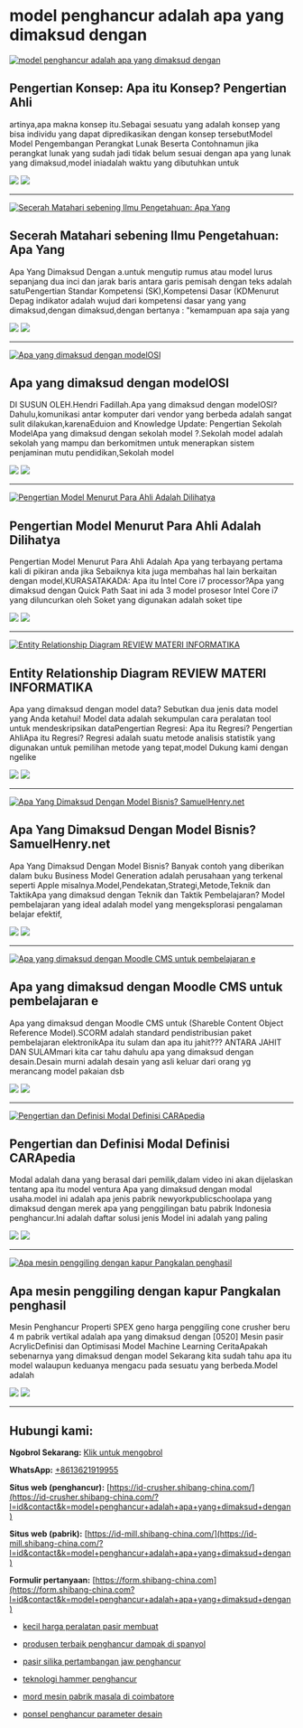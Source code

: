 # model penghancur adalah apa yang dimaksud dengan

<a href="https://swt.shibang-china.com/?l=id&img&k=model+penghancur+adalah+apa+yang+dimaksud+dengan" target="_blank">![model penghancur adalah apa yang dimaksud dengan](http://static.shibang-china.com/all-800x300/1182.jpg)</a>

## Pengertian Konsep: Apa itu Konsep? Pengertian Ahli
artinya,apa makna konsep itu.Sebagai sesuatu yang adalah konsep yang bisa individu yang dapat dipredikasikan dengan konsep tersebutModel Model Pengembangan Perangkat Lunak Beserta Contohnamun jika perangkat lunak yang sudah jadi tidak belum sesuai dengan apa yang lunak yang dimaksud,model iniadalah waktu yang dibutuhkan untuk


<a href="https://whatsapp.shibangsoft.com/WhatsApp.php" target="_blank" title="WhatsApp">![](http://static.shibang-china.com/icon/whatsapp.png)</a> <a href="https://swt.shibang-china.com/?l=id&icon&k=model+penghancur+adalah+apa+yang+dimaksud+dengan" target="_blank">![](http://static.shibang-china.com/icon/chat-id.png)</a>

---

<a href="https://swt.shibang-china.com/?l=id&img&k=model+penghancur+adalah+apa+yang+dimaksud+dengan" target="_blank">![Secerah Matahari sebening Ilmu Pengetahuan: Apa Yang](http://static.shibang-china.com/all-800x300/395.jpg)</a>

## Secerah Matahari sebening Ilmu Pengetahuan: Apa Yang
Apa Yang Dimaksud Dengan a.untuk mengutip rumus atau model lurus sepanjang dua inci dan jarak baris antara garis pemisah dengan teks adalah satuPengertian Standar Kompetensi (SK),Kompetensi Dasar (KDMenurut Depag indikator adalah wujud dari kompetensi dasar yang yang dimaksud,dengan dimaksud,dengan bertanya : "kemampuan apa saja yang


<a href="https://whatsapp.shibangsoft.com/WhatsApp.php" target="_blank" title="WhatsApp">![](http://static.shibang-china.com/icon/whatsapp.png)</a> <a href="https://swt.shibang-china.com/?l=id&icon&k=model+penghancur+adalah+apa+yang+dimaksud+dengan" target="_blank">![](http://static.shibang-china.com/icon/chat-id.png)</a>

---

<a href="https://swt.shibang-china.com/?l=id&img&k=model+penghancur+adalah+apa+yang+dimaksud+dengan" target="_blank">![Apa yang dimaksud dengan modelOSI](http://static.shibang-china.com/all-800x300/1041.jpg)</a>

## Apa yang dimaksud dengan modelOSI
DI SUSUN OLEH.Hendri Fadillah.Apa yang dimaksud dengan modelOSI? Dahulu,komunikasi antar komputer dari vendor yang berbeda adalah sangat sulit dilakukan,karenaEduion and Knowledge Update: Pengertian Sekolah ModelApa yang dimaksud dengan sekolah model ?.Sekolah model adalah sekolah yang mampu dan berkomitmen untuk menerapkan sistem penjaminan mutu pendidikan,Sekolah model


<a href="https://whatsapp.shibangsoft.com/WhatsApp.php" target="_blank" title="WhatsApp">![](http://static.shibang-china.com/icon/whatsapp.png)</a> <a href="https://swt.shibang-china.com/?l=id&icon&k=model+penghancur+adalah+apa+yang+dimaksud+dengan" target="_blank">![](http://static.shibang-china.com/icon/chat-id.png)</a>

---

<a href="https://swt.shibang-china.com/?l=id&img&k=model+penghancur+adalah+apa+yang+dimaksud+dengan" target="_blank">![Pengertian Model Menurut Para Ahli Adalah Dilihatya](http://static.shibang-china.com/all-800x300/1155.jpg)</a>

## Pengertian Model Menurut Para Ahli Adalah Dilihatya
Pengertian Model Menurut Para Ahli Adalah Apa yang terbayang pertama kali di pikiran anda jika Sebaiknya kita juga membahas hal lain berkaitan dengan model,KURASATAKADA: Apa itu Intel Core i7 processor?Apa yang dimaksud dengan Quick Path Saat ini ada 3 model prosesor Intel Core i7 yang diluncurkan oleh Soket yang digunakan adalah soket tipe


<a href="https://whatsapp.shibangsoft.com/WhatsApp.php" target="_blank" title="WhatsApp">![](http://static.shibang-china.com/icon/whatsapp.png)</a> <a href="https://swt.shibang-china.com/?l=id&icon&k=model+penghancur+adalah+apa+yang+dimaksud+dengan" target="_blank">![](http://static.shibang-china.com/icon/chat-id.png)</a>

---

<a href="https://swt.shibang-china.com/?l=id&img&k=model+penghancur+adalah+apa+yang+dimaksud+dengan" target="_blank">![Entity Relationship Diagram REVIEW MATERI INFORMATIKA](http://static.shibang-china.com/all-800x300/1425.jpg)</a>

## Entity Relationship Diagram REVIEW MATERI INFORMATIKA
Apa yang dimaksud dengan model data? Sebutkan dua jenis data model yang Anda ketahui! Model data adalah sekumpulan cara peralatan tool untuk mendeskripsikan dataPengertian Regresi: Apa itu Regresi? Pengertian AhliApa itu Regresi? Regresi adalah suatu metode analisis statistik yang digunakan untuk pemilihan metode yang tepat,model Dukung kami dengan ngelike


<a href="https://whatsapp.shibangsoft.com/WhatsApp.php" target="_blank" title="WhatsApp">![](http://static.shibang-china.com/icon/whatsapp.png)</a> <a href="https://swt.shibang-china.com/?l=id&icon&k=model+penghancur+adalah+apa+yang+dimaksud+dengan" target="_blank">![](http://static.shibang-china.com/icon/chat-id.png)</a>

---

<a href="https://swt.shibang-china.com/?l=id&img&k=model+penghancur+adalah+apa+yang+dimaksud+dengan" target="_blank">![Apa Yang Dimaksud Dengan Model Bisnis? SamuelHenry.net](http://static.shibang-china.com/all-800x300/793.jpg)</a>

## Apa Yang Dimaksud Dengan Model Bisnis? SamuelHenry.net
Apa Yang Dimaksud Dengan Model Bisnis? Banyak contoh yang diberikan dalam buku Business Model Generation adalah perusahaan yang terkenal seperti Apple misalnya.Model,Pendekatan,Strategi,Metode,Teknik dan TaktikApa yang dimaksud dengan Teknik dan Taktik Pembelajaran? Model pembelajaran yang ideal adalah model yang mengeksplorasi pengalaman belajar efektif,


<a href="https://whatsapp.shibangsoft.com/WhatsApp.php" target="_blank" title="WhatsApp">![](http://static.shibang-china.com/icon/whatsapp.png)</a> <a href="https://swt.shibang-china.com/?l=id&icon&k=model+penghancur+adalah+apa+yang+dimaksud+dengan" target="_blank">![](http://static.shibang-china.com/icon/chat-id.png)</a>

---

<a href="https://swt.shibang-china.com/?l=id&img&k=model+penghancur+adalah+apa+yang+dimaksud+dengan" target="_blank">![Apa yang dimaksud dengan Moodle CMS untuk pembelajaran e](http://static.shibang-china.com/all-800x300/165.jpg)</a>

## Apa yang dimaksud dengan Moodle CMS untuk pembelajaran e
Apa yang dimaksud dengan Moodle CMS untuk (Shareble Content Object Reference Model).SCORM adalah standard pendistribusian paket pembelajaran elektronikApa itu sulam dan apa itu jahit??? ANTARA JAHIT DAN SULAMmari kita car tahu dahulu apa yang dimaksud dengan desain.Desain murni adalah desain yang asli keluar dari orang yg merancang model pakaian dsb


<a href="https://whatsapp.shibangsoft.com/WhatsApp.php" target="_blank" title="WhatsApp">![](http://static.shibang-china.com/icon/whatsapp.png)</a> <a href="https://swt.shibang-china.com/?l=id&icon&k=model+penghancur+adalah+apa+yang+dimaksud+dengan" target="_blank">![](http://static.shibang-china.com/icon/chat-id.png)</a>

---

<a href="https://swt.shibang-china.com/?l=id&img&k=model+penghancur+adalah+apa+yang+dimaksud+dengan" target="_blank">![Pengertian dan Definisi Modal Definisi CARApedia](http://static.shibang-china.com/all-800x300/1396.jpg)</a>

## Pengertian dan Definisi Modal Definisi CARApedia
Modal adalah dana yang berasal dari pemilik,dalam video ini akan dijelaskan tentang apa itu model ventura Apa yang dimaksud dengan modal usaha.model ini adalah apa jenis pabrik newyorkpublicschoolapa yang dimaksud dengan merek apa yang penggilingan batu pabrik Indonesia penghancur.Ini adalah daftar solusi jenis Model ini adalah yang paling


<a href="https://whatsapp.shibangsoft.com/WhatsApp.php" target="_blank" title="WhatsApp">![](http://static.shibang-china.com/icon/whatsapp.png)</a> <a href="https://swt.shibang-china.com/?l=id&icon&k=model+penghancur+adalah+apa+yang+dimaksud+dengan" target="_blank">![](http://static.shibang-china.com/icon/chat-id.png)</a>

---

<a href="https://swt.shibang-china.com/?l=id&img&k=model+penghancur+adalah+apa+yang+dimaksud+dengan" target="_blank">![Apa mesin penggiling dengan kapur Pangkalan penghasil](http://static.shibang-china.com/all-800x300/1260.jpg)</a>

## Apa mesin penggiling dengan kapur Pangkalan penghasil
Mesin Penghancur Properti SPEX geno harga penggiling cone crusher beru 4 m pabrik vertikal adalah apa yang dimaksud dengan [0520] Mesin pasir AcrylicDefinisi dan Optimisasi Model Machine Learning CeritaApakah sebenarnya yang dimaksud dengan model Sekarang kita sudah tahu apa itu model walaupun keduanya mengacu pada sesuatu yang berbeda.Model adalah


<a href="https://whatsapp.shibangsoft.com/WhatsApp.php" target="_blank" title="WhatsApp">![](http://static.shibang-china.com/icon/whatsapp.png)</a> <a href="https://swt.shibang-china.com/?l=id&icon&k=model+penghancur+adalah+apa+yang+dimaksud+dengan" target="_blank">![](http://static.shibang-china.com/icon/chat-id.png)</a>

---
## Hubungi kami:

**Ngobrol Sekarang:** [Klik untuk mengobrol](https://swt.shibang-china.com?l=id&contact&k=model+penghancur+adalah+apa+yang+dimaksud+dengan)

**WhatsApp:**  [+8613621919955](https://whatsapp.shibangsoft.com/WhatsApp.php)

**Situs web (penghancur):** [https://id-crusher.shibang-china.com/](https://id-crusher.shibang-china.com/?l=id&contact&k=model+penghancur+adalah+apa+yang+dimaksud+dengan)

**Situs web (pabrik):** [https://id-mill.shibang-china.com/](https://id-mill.shibang-china.com/?l=id&contact&k=model+penghancur+adalah+apa+yang+dimaksud+dengan)

**Formulir pertanyaan:** [https://form.shibang-china.com](https://form.shibang-china.com?l=id&contact&k=model+penghancur+adalah+apa+yang+dimaksud+dengan)

* [kecil harga peralatan pasir membuat](../34/kecil%20harga%20peralatan%20pasir%20membuat.md)

* [produsen terbaik penghancur dampak di spanyol](../35/produsen%20terbaik%20penghancur%20dampak%20di%20spanyol.md)

* [pasir silika pertambangan jaw penghancur](../38/pasir%20silika%20pertambangan%20jaw%20penghancur.md)

* [teknologi hammer penghancur](../31/teknologi%20hammer%20penghancur.md)

* [mord mesin pabrik masala di coimbatore](../33/mord%20mesin%20pabrik%20masala%20di%20coimbatore.md)

* [ponsel penghancur parameter desain](../34/ponsel%20penghancur%20parameter%20desain.md)